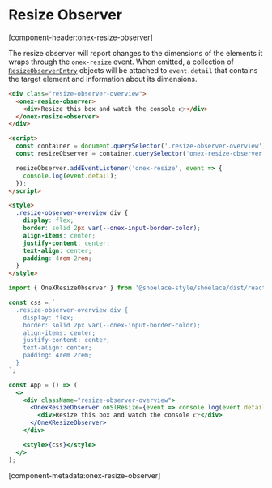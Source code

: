 # Resize Observer

[component-header:onex-resize-observer]

The resize observer will report changes to the dimensions of the elements it wraps through the `onex-resize` event. When emitted, a collection of [`ResizeObserverEntry`](https://developer.mozilla.org/en-US/docs/Web/API/ResizeObserverEntry) objects will be attached to `event.detail` that contains the target element and information about its dimensions.

```html preview
<div class="resize-observer-overview">
  <onex-resize-observer>
    <div>Resize this box and watch the console 👉</div>
  </onex-resize-observer>
</div>

<script>
  const container = document.querySelector('.resize-observer-overview');
  const resizeObserver = container.querySelector('onex-resize-observer');

  resizeObserver.addEventListener('onex-resize', event => {
    console.log(event.detail);
  });
</script>

<style>
  .resize-observer-overview div {
    display: flex;
    border: solid 2px var(--onex-input-border-color);
    align-items: center;
    justify-content: center;
    text-align: center;
    padding: 4rem 2rem;
  }
</style>
```

```jsx react
import { OneXResizeObserver } from '@shoelace-style/shoelace/dist/react';

const css = `
  .resize-observer-overview div {
    display: flex;
    border: solid 2px var(--onex-input-border-color);
    align-items: center;
    justify-content: center;
    text-align: center;
    padding: 4rem 2rem;
  }
`;

const App = () => (
  <>
    <div className="resize-observer-overview">
      <OnexResizeObserver onSlResize={event => console.log(event.detail)}>
        <div>Resize this box and watch the console 👉</div>
      </OneXResizeObserver>
    </div>

    <style>{css}</style>
  </>
);
```

[component-metadata:onex-resize-observer]
